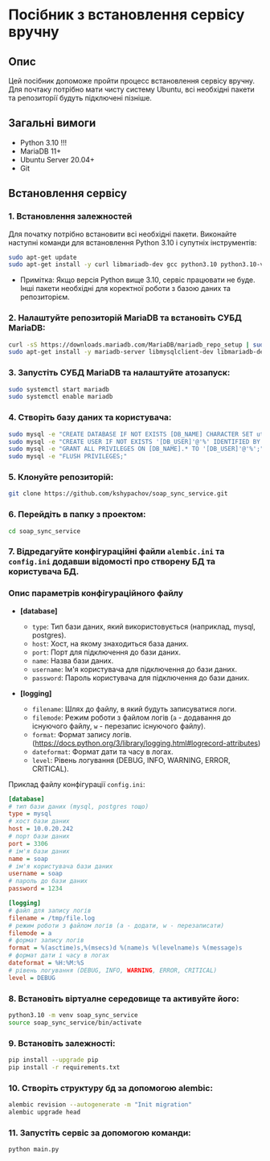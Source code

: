 # Посібник з встановлення сервісу вручну

## Опис 
Цей посібник допоможе пройти процесс встановлення сервісу вручну. Для почтаку потрібно мати чисту систему Ubuntu, 
всі необхідні пакети та репозиторії будуть підключені пізніше.

## Загальні вимоги

- Python 3.10 !!!
- MariaDB 11+
- Ubuntu Server 20.04+
- Git

## Встановлення сервісу

### 1. Встановлення залежностей
Для початку потрібно встановити всі необхідні пакети. Виконайте наступні команди для встановлення Python 3.10 
і супутніх інструментів:

```bash
sudo apt-get update
sudo apt-get install -y curl libmariadb-dev gcc python3.10 python3.10-venv python3.10-dev git pkg-config
```
- Примітка: Якщо версія Python вище 3.10, сервіс працювати не буде. Інші пакети необхідні для коректної роботи з базою даних та репозиторієм.

### 2. Налаштуйте репозиторій MariaDB та встановіть СУБД MariaDB:
```bash
curl -sS https://downloads.mariadb.com/MariaDB/mariadb_repo_setup | sudo bash
sudo apt-get install -y mariadb-server libmysqlclient-dev libmariadb-dev
```

### 3. Запустіть СУБД MariaDB та налаштуйте атозапуск:
```bash
sudo systemctl start mariadb
sudo systemctl enable mariadb
```

### 4. Створіть базу даних та користувача:
```bash
sudo mysql -e "CREATE DATABASE IF NOT EXISTS [DB_NAME] CHARACTER SET utf8mb4 COLLATE utf8mb4_unicode_ci;"
sudo mysql -e "CREATE USER IF NOT EXISTS '[DB_USER]'@'%' IDENTIFIED BY '[DB_PASSWORD]';"
sudo mysql -e "GRANT ALL PRIVILEGES ON [DB_NAME].* TO '[DB_USER]'@'%';"
sudo mysql -e "FLUSH PRIVILEGES;"
```

### 5. Клонуйте репозиторій:
```bash
git clone https://github.com/kshypachov/soap_sync_service.git
```

### 6. Перейдіть в папку з проектом:
```bash
cd soap_sync_service
```

### 7. Відредагуйте конфігураційні файли `alembic.ini` та `config.ini` додавши відомості про створену БД та користувача БД. 

### Опис параметрів конфігураційного файлу

- **[database]**
  - `type`: Тип бази даних, який використовується (наприклад, mysql, postgres).
  - `host`: Хост, на якому знаходиться база даних.
  - `port`: Порт для підключення до бази даних.
  - `name`: Назва бази даних.
  - `username`: Ім'я користувача для підключення до бази даних.
  - `password`: Пароль користувача для підключення до бази даних.

- **[logging]**
  - `filename`: Шлях до файлу, в який будуть записуватися логи.
  - `filemode`: Режим роботи з файлом логів (`a` - додавання до існуючого файлу, `w` - перезапис існуючого файлу).
  - `format`: Формат запису логів. (https://docs.python.org/3/library/logging.html#logrecord-attributes)
  - `dateformat`: Формат дати та часу в логах.
  - `level`: Рівень логування (DEBUG, INFO, WARNING, ERROR, CRITICAL).

Приклад файлу конфігурації `config.ini`:

```ini
[database]
# тип бази даних (mysql, postgres тощо)
type = mysql
# хост бази даних
host = 10.0.20.242
# порт бази даних
port = 3306
# ім'я бази даних
name = soap
# ім'я користувача бази даних
username = soap
# пароль до бази даних
password = 1234

[logging]
# файл для запису логів
filename = /tmp/file.log
# режим роботи з файлом логів (a - додати, w - перезаписати)
filemode = a
# формат запису логів
format = %(asctime)s,%(msecs)d %(name)s %(levelname)s %(message)s
# формат дати і часу в логах
dateformat = %H:%M:%S
# рівень логування (DEBUG, INFO, WARNING, ERROR, CRITICAL)
level = DEBUG
```

### 8. Встановіть віртуалне середовище та активуйте його:
```bash
python3.10 -m venv soap_sync_service
source soap_sync_service/bin/activate
```

###  9. Встановіть залежності:
```bash
pip install --upgrade pip
pip install -r requirements.txt
```

### 10. Створіть структуру бд за допомогою alembic:
```bash
alembic revision --autogenerate -m "Init migration"
alembic upgrade head
```

### 11. Запустіть сервіс за допомогою команди:
```bash
python main.py
```